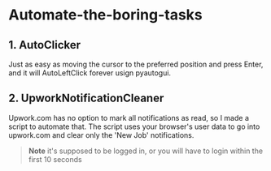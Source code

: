 # Automate-the-boring-tasks

## 1. AutoClicker
Just as easy as moving the cursor to the preferred position and press Enter, and it will AutoLeftClick forever usign pyautogui. 

## 2. UpworkNotificationCleaner
Upwork.com has no option to mark all notifications as read, so I made a script to automate that.
The script uses your browser's user data to go into upwork.com and clear only the 'New Job' notifications.
> **Note** it's supposed to be logged in, or you will have to login within the first 10 seconds
